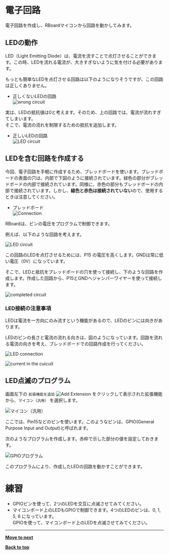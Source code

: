# 電子回路

電子回路を作成し、RBoardマイコンから回路を動かしてみます。


## LEDの動作

LED（Light Emitting Diode）は、電流を流すことで点灯させることができます。この時、LEDを流れる電流が、大きすぎないように気を付ける必要があります。

もっとも簡単なLEDを点灯させる回路は以下のようになりそうですが、この回路は正しくありません。

- 正しくないLEDの回路<br>
![wrong circuit](./images/curcuit_1.drawio.png)<br>

実は、LEDの抵抗値は0と考えます。そのため、上の回路では、電流が流れすぎてしまいます。<br>
そこで、電流の流れを制限するための抵抗を追加します。

- 正しいLEDの回路<br>
![LED circuit](./images/curcuit_2.drawio.png)

## LEDを含む回路を作成する

今回、電子回路を手軽に作成するため、ブレッドボードを使います。ブレッドボードの表面の穴は、内部で下図のように接続されています。緑色の部分がブレッドボードの内部で接続されています。同様に、赤色の部分もブレッドボードの内部で接続されています。しかし、**緑色と赤色は接続されていない**ので、使用するときは注意してください。

- ブレッドボード<br>
![Connection](./images/breadboard_connection.jpg)

RBoardは、ピンの電圧をプログラムで制御できます。

例えば、以下のような回路を考えます。

![LED circuit](./images/curcuit_3.drawio.png)

この回路のLEDを点灯させるためには、P15 の電圧を高くします。GNDは常に低い電圧（0V）になっています。

そこで、LEDと抵抗をブレッドボードの穴を使って接続し、下のような回路を作成します。作成した回路から、P15とGNDへジャンパーワイヤーを使って接続します。

![completed circuit](./images/completed_circuit.jpg)

### LED接続の注意事項

LEDは電流を一方向にのみ流すという機能があるので、LEDのピンには向きがあります。

LEDのピンの長さと電流の流れる向きは、図のようになっています。回路を流れる電流の向きを考え、ブレッドボードでの回路作成を行ってください。

![LED connection](./images/led_direction.png)

![current in the cuicuit](./images/current_direction.png)



## LED点滅のプログラム


画面左下の `拡張機能を追加` ![Add Extension](./images/extention.png) をクリックして表示された拡張機能から、`マイコン（汎用）` を選択します。

![マイコン（汎用）](./images/board_block.png)

ここでは、Pin15などのピンを使います。このようなピンは、GPIO(General Purpose Input and Output)と呼ばれます。

次のようなプログラムを作成します。赤枠で示した部分の値を設定しておきます。

![GPIOプログラム](./images/gpio_program.png)

このプログラムにより、作成したLEDの回路を動かすことができます。

# 練習

- GPIOピンを使って、2つのLEDを交互に点滅させてみてください。
- マイコンボード上のLEDもGPIOで制御できます。4つのLEDのピンは、0, 1, 5, 6 になっています。<br>GPIOを使って、マイコンボード上のLEDを点滅させてみてください。

<hr/>

[**Move to next**](./3rd_pwm.md)

[**Back to top**](./README.md)

